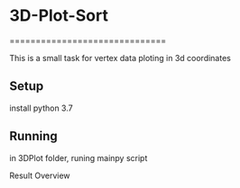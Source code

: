# 3D-Plot-Sort
==============================

This is a small task for vertex data ploting in 3d coordinates

Setup
--------------------------------
install python 3.7

Running 
---------------------------------
in 3DPlot folder, runing mainpy script

Result Overview
